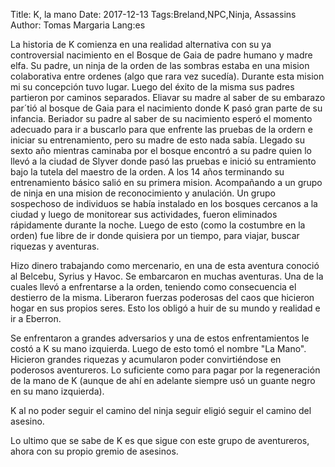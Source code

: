 Title: K, la mano Date: 2017-12-13 Tags:Breland,NPC,Ninja, Assassins Author: Tomas Margaria Lang:es

La historia de K comienza en una realidad alternativa con su ya controversial nacimiento en el Bosque de Gaia de padre humano y madre elfa.
Su padre, un ninja de la orden de las sombras estaba en una mision colaborativa entre ordenes (algo que rara vez sucedía).
Durante esta mision mi su concepción tuvo lugar.
Luego del éxito de la misma sus padres partieron por caminos separados. Eliavar su madre al saber de su embarazo par´tió al bosque de Gaia para el nacimiento donde K pasó gran parte de su infancia.
Beriador su padre al saber de su nacimiento esperó el momento adecuado para ir a buscarlo para que enfrente las pruebas de la ordern e iniciar su entrenamiento, pero su madre de esto nada sabía.
Llegado su sexto año mientras caminaba por el bosque encontró a su padre quien lo llevó a la ciudad de Slyver donde pasó las pruebas e inició su entramiento bajo la tutela del maestro de la orden.
A los 14 años terminando su entrenamiento básico salió en su primera mision. Acompañando a un grupo de ninja en una mision de reconocimiento y anulación. Un grupo sospechoso de individuos se había instalado en los bosques cercanos a la ciudad y luego de monitorear sus actividades, fueron eliminados rápidamente durante la noche.
Luego de esto (como la costumbre en la orden) fue libre de ir donde quisiera por un tiempo, para viajar, buscar riquezas y aventuras.

Hizo dinero trabajando como mercenario, en una de esta aventura conoció al Belcebu, Syrius y Havoc. Se embarcaron en muchas aventuras. Una de la cuales llevó a enfrentarse a la orden, teniendo como consecuencia el destierro de la misma. 
Liberaron fuerzas poderosas del caos que hicieron hogar en sus propios seres. Esto los obligó a huir de su mundo y realidad e ir a Eberron. 

Se enfrentaron a grandes adversarios y una de estos enfrentamientos le costó a K su mano izquierda. Luego de esto tomó el nombre "La Mano". Hicieron grandes riquezas y acumularon poder convirtiéndose en poderosos aventureros. Lo suficiente como para pagar por la regeneración de la mano de K (aunque de ahí en adelante siempre usó un guante negro en su mano izquierda).

K al no poder seguir el camino del ninja seguir eligió seguir el camino del asesino. 

Lo ultimo que se sabe de K es que sigue con este grupo de aventureros, ahora con su propio gremio de asesinos.
